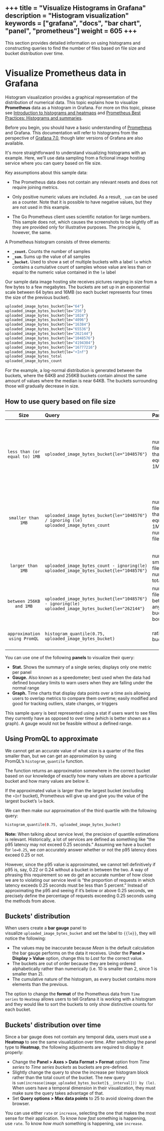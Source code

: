 +++
title = "Visualize Histograms in Grafana"
description = "Histogram visualization"
keywords = ["grafana", "docs", "bar chart", "panel", "prometheus"]
weight = 605
+++
---

This section provides detailed information on using histograms and constructing queries to find the number of files based on file size and bucket distribution over time.

# Visualize Prometheus data in Grafana

Histogram visualization provides a graphical representation of the distribution of numerical data. This topic explains how to visualize **Prometheus** data as a histogram in Grafana. For more on this topic, please see [Introduction to histograms and heatmaps](https://grafana.com/docs/grafana/latest/basics/intro-histograms/) and [Prometheus Best Practices: Histograms and summaries](https://prometheus.io/docs/practices/histograms/#apdex-score).

Before you begin, you should have a basic understanding of [Prometheus](https://grafana.com/oss/prometheus/) and Grafana. This documentation will refer to histograms from the perspective of [Grafana 7.0](https://grafana.com/blog/2020/05/18/grafana-v7.0-released-new-plugin-architecture-visualizations-transformations-native-trace-support-and-more/), though later versions of Grafana are also available.

It's more straightforward to understand visualizing histograms with an example. Here, we'll use data sampling from a fictional image hosting service where you can query based on file size.

Key assumptions about this sample data:

- The Prometheus data does not contain any relevant resets and does not require joining metrics.

- Only positive numeric values are included. As a result, `_sum` can be used as a counter. Note that it is possible to have negative values, but they are not used in this example.

- The Go Prometheus client uses scientific notation for large numbers. This sample does not, which causes the screenshots to be slightly off as they are provided only for illustrative purposes. The principle is, however, the same.

A Prometheus histogram consists of three elements:

- **`_count`.** Counts the number of samples
- **`_sum`.** Sums up the value of all samples
- **`_bucket`.** Used to show a set of multiple buckets with a label `le` which contains a cumulative count of samples whose value are less than or equal to the numeric value contained in the `le` label

Our sample data image hosting site receives pictures ranging in size from a few bytes to a few megabytes. The buckets are set up in an exponential scale between 64 bytes and 16MB (so each bucket represents four times the size of the previous bucket).

```bash
uploaded_image_bytes_bucket{le="64"}
uploaded_image_bytes_bucket{le="256"}
uploaded_image_bytes_bucket{le="1024"}
uploaded_image_bytes_bucket{le="4096"}
uploaded_image_bytes_bucket{le="16384"}
uploaded_image_bytes_bucket{le="65536"}
uploaded_image_bytes_bucket{le="262144"}
uploaded_image_bytes_bucket{le="1048576"}
uploaded_image_bytes_bucket{le="4194304"}
uploaded_image_bytes_bucket{le="16777216"}
uploaded_image_bytes_bucket{le="+Inf"}
uploaded_image_bytes_total
uploaded_image_bytes_count
```

For the example, a log-normal distribution is generated between the buckets, where the 64KB and 256KB buckets contain almost the same amount of values where the median is near 64KB. The buckets surrounding those will gradually decrease in size.

## How to use query based on file size

| Size                         | Query                          |       Parameters       | Description  |
|:----------------------------:|:-----------------------------------------------------------------|-------------------------------|------------------------------------------------:|
| `less than (or equal to) 1MB` |   `uploaded_image_bytes_bucket{le="1048576"}`                                                         |       number of files less than (or equal to) 1MB       | The number of files less than (or equal to) 1MB that have been uploaded is stored in the time series database. Additional functions are not needed. Due to Prometheus storing buckets cumulatively, you do not need to use helper functions. The operation then only needs to look at one number when doing a simple query rather than being error-prone and complex if you needed to add the sum of buckets manually.          |
| `smaller than 1MB`            |   `uploaded_image_bytes_bucket{le="1048576"} / ignoring (le) uploaded_image_bytes_count`              |       number of files less than (or equal to) 1MB, total number of files       | The total count of files. Total count for a histogram can be found using either `uploaded_image_bytes_count` or `uploaded_image_bytes_bucket{le="+Inf"}`. Divide the number of files smaller than 1MB by the total number of files to get a ratio between the two. Since the normal way of displaying ratios is as percentages, set the unit to `Percent (0.0-1.0)`.|
| `larger than 1MB`             |   `uploaded_image_bytes_count - ignoring(le) uploaded_image_bytes_bucket{le="1048576"}`               |       number of smaller files, number of total files       | Subtract the number of smaller files from the number of total files to get the number of larger files.  |  
| `between 256KB and 1MB`       |   `uploaded_image_bytes_bucket{le="1048576"} - ignoring(le) uploaded_image_bytes_bucket{le="262144"}` |       number or files between any two bucket boundaries       | Using the same logic as for the previous query, get the number of files between any two bucket boundaries by subtracting the smaller boundary from the larger.  |
| `approximation using PromQL`  |   `histogram_quantile(0.75, uploaded_image_bytes_bucket)`                                             |       ratio, buckets       | The function takes a ratio and the histogram’s buckets as input and returns an approximation of the value at the point of the ratio’s quantile. |

You can use one of the following **panels** to visualize their query:

- **Stat.** Shows the summary of a single series; displays only one metric per panel
- **Gauge.** Also known as a speedometer; best used when the data had defined boundary limits to warn users when they are falling under the normal range
- **Graph.** Time charts that display data points over a time axis allowing users to overlap metrics to compare them overtime; easily modified and good for tracking outliers, state changes, or triggers

This sample query is best represented using a stat if users want to see files they currently have as opposed to over time (which is better shown as a graph). A gauge would not be feasible without a defined range.

## Using PromQL to approximate

We cannot get an accurate value of what size is a quarter of the files smaller than, but we can get an approximation by using PromQL’s `histogram_quantile` function.

The function returns an approximation somewhere in the correct bucket based on our knowledge of exactly how many values are above a particular bucket and how many values are below it.

If the approximated value is larger than the largest bucket (excluding the `+Inf` bucket), Prometheus will give up and give you the value of the largest bucket’s `le` back.

We can then make our approximation of the third quartile with the following query:

```bash
histogram_quantile(0.75, uploaded_image_bytes_bucket)
```

**Note:** When talking about service level, the precision of quantile estimations is relevant. Historically, a lot of services are defined as something like “the p95 latency may not exceed 0.25 seconds.” Assuming we have a bucket for `le=0.25`, we *can* accurately answer whether or not the p95 latency does exceed 0.25 or not.

However, since the p95 value is approximated, we cannot tell definitively if p95 is, say, 0.22 or 0.24 without a bucket in between the two. A way of phrasing this requirement so we do get an accurate number of how close we are to violating our service level is “the proportion of requests in which latency exceeds 0.25 seconds must be less than 5 percent.” Instead of approximating the p95 and seeing if it’s below or above 0.25 seconds, we precisely define the percentage of requests exceeding 0.25 seconds using the methods from above.

## Buckets' distribution

When users create a **bar gauge** panel to visualize `uploaded_image_bytes_bucket` and set the label to `{{le}}`, they will notice the following:

- The values may be inaccurate because *Mean* is the default calculation the bar gauge performs on the data it receives. Under the **Panel > Display > Value** option, change this to *Last* for the correct value.
- The buckets are out of order because they are being ordered alphabetically rather than numerically (i.e. 10 is smaller than 2, since 1 is smaller than 2).
- The cumulative nature of the histogram, as every bucket contains more elements than the previous.

The option to change the **format** of the Prometheus data from `Time series` to `Heatmap` allows users to tell Grafana it is working with a histogram </em>and</em> they would like to sort the buckets to only show distinctive counts for each bucket.

## Buckets' distribution over time

Since a bar gauge does not contain any temporal data, users must use a **Heatmap** to see the same visualization over time. After switching the panel type to **Heatmap**, the following adjustments are required to display it properly:

- Change the **Panel > Axes > Data Format > Format** option from *Time series* to *Time series buckets* as buckets are pre-defined.
- Slightly change the query to show the increase per histogram block rather than the total count of the bucket. The new query is `sum(increase(image_uploaded_bytes_bucket[$__interval])) by (le)`. When users have a temporal dimension in their visualization, they must make sure the query takes advantage of that.
- Set **Query options > Max data points** to 25 to avoid slowing down the browser.

You can use either `rate` or `increase`, selecting the one that makes the most sense for their application. To know *how fast* something is happening, use `rate`. To know *how much* something is happening, use `increase`.
